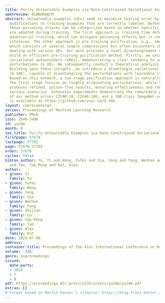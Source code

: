 ```yaml
---
title: Purify Unlearnable Examples via Rate-Constrained Variational Autoencoders
openreview: 0LBNdbmQCM
abstract: Unlearnable examples (UEs) seek to maximize testing error by making subtle
  modifications to training examples that are correctly labeled. Defenses against
  these poisoning attacks can be categorized based on whether specific interventions
  are adopted during training. The first approach is training-time defense, such as
  adversarial training, which can mitigate poisoning effects but is computationally
  intensive. The other approach is pre-training purification, e.g., image short squeezing,
  which consists of several simple compressions but often encounters challenges in
  dealing with various UEs. Our work provides a novel disentanglement mechanism to
  build an efficient pre-training purification method. Firstly, we uncover rate-constrained
  variational autoencoders (VAEs), demonstrating a clear tendency to suppress the
  perturbations in UEs. We subsequently conduct a theoretical analysis for this phenomenon.
  Building upon these insights, we introduce a disentangle variational autoencoder
  (D-VAE), capable of disentangling the perturbations with learnable class-wise embeddings.
  Based on this network, a two-stage purification approach is naturally developed.
  The first stage focuses on roughly eliminating perturbations, while the second stage
  produces refined, poison-free results, ensuring effectiveness and robustness across
  various scenarios. Extensive experiments demonstrate the remarkable performance
  of our method across CIFAR-10, CIFAR-100, and a 100-class ImageNet-subset. Code
  is available at https://github.com/yuyi-sd/D-VAE.
layout: inproceedings
series: Proceedings of Machine Learning Research
publisher: PMLR
issn: 2640-3498
id: yu24m
month: 0
tex_title: Purify Unlearnable Examples via Rate-Constrained Variational Autoencoders
firstpage: 57678
lastpage: 57702
page: 57678-57702
order: 57678
cycles: false
bibtex_author: Yu, Yi and Wang, Yufei and Xia, Song and Yang, Wenhan and Lu, Shijian
  and Tan, Yap-Peng and Kot, Alex
author:
- given: Yi
  family: Yu
- given: Yufei
  family: Wang
- given: Song
  family: Xia
- given: Wenhan
  family: Yang
- given: Shijian
  family: Lu
- given: Yap-Peng
  family: Tan
- given: Alex
  family: Kot
date: 2024-07-08
address:
container-title: Proceedings of the 41st International Conference on Machine Learning
volume: '235'
genre: inproceedings
issued:
  date-parts:
  - 2024
  - 7
  - 8
pdf: https://proceedings.mlr.press/v235/assets/yu24m/yu24m.pdf
extras: []
# Format based on Martin Fenner's citeproc: https://blog.front-matter.io/posts/citeproc-yaml-for-bibliographies/
---
```

